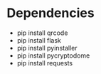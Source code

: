 # Dependencies
- pip install qrcode
- pip install flask
- pip install pyinstaller
- pip install pycryptodome
- pip install requests
